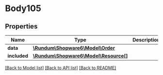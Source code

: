 # Body105

## Properties
Name | Type | Description | Notes
------------ | ------------- | ------------- | -------------
**data** | [**\Rundum\Shopware6\Model\Order**](Order.md) |  | [optional] 
**included** | [**\Rundum\Shopware6\Model\Resource[]**](Resource.md) |  | [optional] 

[[Back to Model list]](../../README.md#documentation-for-models) [[Back to API list]](../../README.md#documentation-for-api-endpoints) [[Back to README]](../../README.md)

